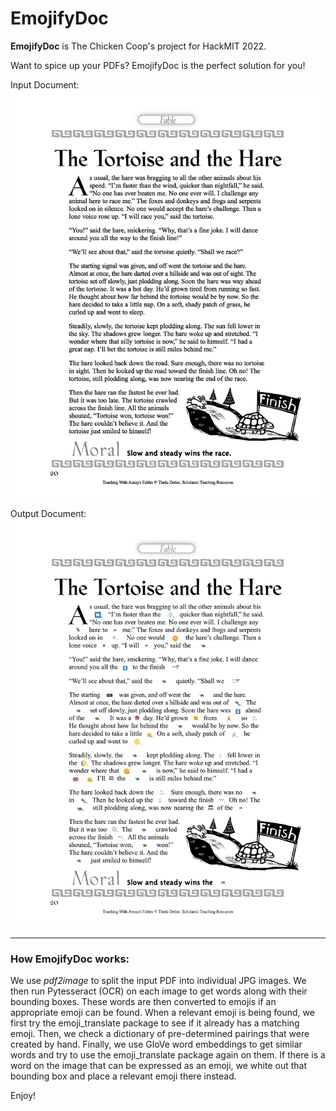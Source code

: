 # EmojifyDoc

**EmojifyDoc** is The Chicken Coop's project for HackMIT 2022. 

Want to spice up your PDFs? EmojifyDoc is the perfect solution for you! 

Input Document: 
![Input Document](assets/sample_fable_image.jpg?raw=true "Title")

Output Document:
![Output Document](assets/sample_fable_emojified_image.jpg?raw=true "Title")


___


### How EmojifyDoc works: 

We use *pdf2image* to split the input PDF into individual JPG images. We then run Pytesseract (OCR) on each image to get words along with their bounding boxes. These words are then converted to emojis if an appropriate emoji can be found. When a relevant emoji is being found, we first try the emoji_translate package to see if it already has a matching emoji. Then, we check a dictionary of pre-determined pairings that were created by hand. Finally, we use GloVe word embeddings to get similar words and try to use the emoji_translate package again on them. If there is a word on the image that can be expressed as an emoji, we white out that bounding box and place a relevant emoji there instead. 


Enjoy!
